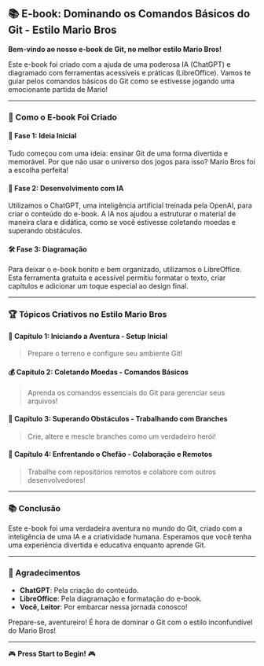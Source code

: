 ## 📚 E-book: Dominando os Comandos Básicos do Git - Estilo Mario Bros 

**Bem-vindo ao nosso e-book de Git, no melhor estilo Mario Bros!**

Este e-book foi criado com a ajuda de uma poderosa IA (ChatGPT) e diagramado com ferramentas acessíveis e práticas (LibreOffice). Vamos te guiar pelos comandos básicos do Git como se estivesse jogando uma emocionante partida de Mario!

---

### 🌟 Como o E-book Foi Criado

#### 🍄 Fase 1: Ideia Inicial

Tudo começou com uma ideia: ensinar Git de uma forma divertida e memorável. Por que não usar o universo dos jogos para isso? Mario Bros foi a escolha perfeita!

#### 🚀 Fase 2: Desenvolvimento com IA

Utilizamos o ChatGPT, uma inteligência artificial treinada pela OpenAI, para criar o conteúdo do e-book. A IA nos ajudou a estruturar o material de maneira clara e didática, como se você estivesse coletando moedas e superando obstáculos.

#### 🛠️ Fase 3: Diagramação

Para deixar o e-book bonito e bem organizado, utilizamos o LibreOffice. Esta ferramenta gratuita e acessível permitiu formatar o texto, criar capítulos e adicionar um toque especial ao design final.

---

### 🏆 Tópicos Criativos no Estilo Mario Bros

#### 📖 Capítulo 1: Iniciando a Aventura - Setup Inicial
> Prepare o terreno e configure seu ambiente Git!

#### 💰 Capítulo 2: Coletando Moedas - Comandos Básicos
> Aprenda os comandos essenciais do Git para gerenciar seus arquivos!

#### 🌈 Capítulo 3: Superando Obstáculos - Trabalhando com Branches
> Crie, altere e mescle branches como um verdadeiro herói!

#### 🏰 Capítulo 4: Enfrentando o Chefão - Colaboração e Remotos
> Trabalhe com repositórios remotos e colabore com outros desenvolvedores!

---

### 📚 Conclusão

Este e-book foi uma verdadeira aventura no mundo do Git, criado com a inteligência de uma IA e a criatividade humana. Esperamos que você tenha uma experiência divertida e educativa enquanto aprende Git.

---

### 🙏 Agradecimentos

- **ChatGPT**: Pela criação do conteúdo.
- **LibreOffice**: Pela diagramação e formatação do e-book.
- **Você, Leitor**: Por embarcar nessa jornada conosco!

Prepare-se, aventureiro! É hora de dominar o Git com o estilo inconfundível do Mario Bros!

---

🎮 **Press Start to Begin!** 🎮 